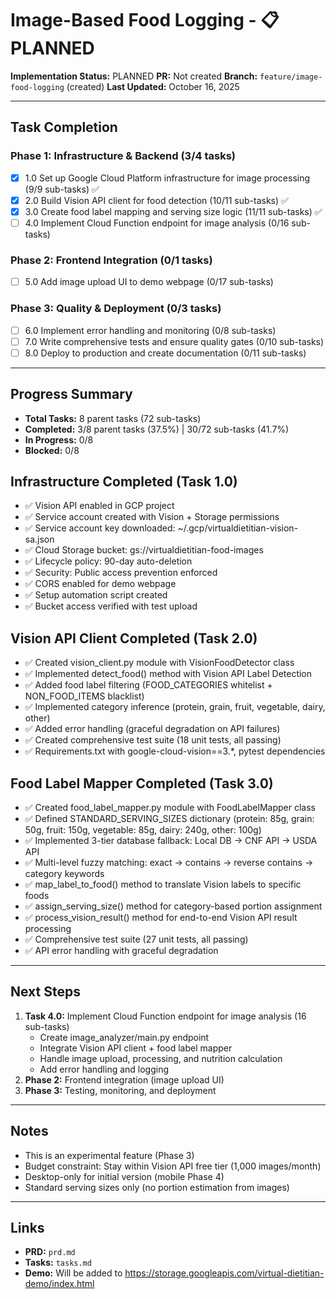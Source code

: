 # Image-Based Food Logging - 📋 PLANNED

**Implementation Status:** PLANNED
**PR:** Not created
**Branch:** `feature/image-food-logging` (created)
**Last Updated:** October 16, 2025

---

## Task Completion

### Phase 1: Infrastructure & Backend (3/4 tasks)
- [x] 1.0 Set up Google Cloud Platform infrastructure for image processing (9/9 sub-tasks) ✅
- [x] 2.0 Build Vision API client for food detection (10/11 sub-tasks) ✅
- [x] 3.0 Create food label mapping and serving size logic (11/11 sub-tasks) ✅
- [ ] 4.0 Implement Cloud Function endpoint for image analysis (0/16 sub-tasks)

### Phase 2: Frontend Integration (0/1 tasks)
- [ ] 5.0 Add image upload UI to demo webpage (0/17 sub-tasks)

### Phase 3: Quality & Deployment (0/3 tasks)
- [ ] 6.0 Implement error handling and monitoring (0/8 sub-tasks)
- [ ] 7.0 Write comprehensive tests and ensure quality gates (0/10 sub-tasks)
- [ ] 8.0 Deploy to production and create documentation (0/11 sub-tasks)

---

## Progress Summary
- **Total Tasks:** 8 parent tasks (72 sub-tasks)
- **Completed:** 3/8 parent tasks (37.5%) | 30/72 sub-tasks (41.7%)
- **In Progress:** 0/8
- **Blocked:** 0/8

## Infrastructure Completed (Task 1.0)
- ✅ Vision API enabled in GCP project
- ✅ Service account created with Vision + Storage permissions
- ✅ Service account key downloaded: ~/.gcp/virtualdietitian-vision-sa.json
- ✅ Cloud Storage bucket: gs://virtualdietitian-food-images
- ✅ Lifecycle policy: 90-day auto-deletion
- ✅ Security: Public access prevention enforced
- ✅ CORS enabled for demo webpage
- ✅ Setup automation script created
- ✅ Bucket access verified with test upload

## Vision API Client Completed (Task 2.0)
- ✅ Created vision_client.py module with VisionFoodDetector class
- ✅ Implemented detect_food() method with Vision API Label Detection
- ✅ Added food label filtering (FOOD_CATEGORIES whitelist + NON_FOOD_ITEMS blacklist)
- ✅ Implemented category inference (protein, grain, fruit, vegetable, dairy, other)
- ✅ Added error handling (graceful degradation on API failures)
- ✅ Created comprehensive test suite (18 unit tests, all passing)
- ✅ Requirements.txt with google-cloud-vision==3.*, pytest dependencies

## Food Label Mapper Completed (Task 3.0)
- ✅ Created food_label_mapper.py module with FoodLabelMapper class
- ✅ Defined STANDARD_SERVING_SIZES dictionary (protein: 85g, grain: 50g, fruit: 150g, vegetable: 85g, dairy: 240g, other: 100g)
- ✅ Implemented 3-tier database fallback: Local DB → CNF API → USDA API
- ✅ Multi-level fuzzy matching: exact → contains → reverse contains → category keywords
- ✅ map_label_to_food() method to translate Vision labels to specific foods
- ✅ assign_serving_size() method for category-based portion assignment
- ✅ process_vision_result() method for end-to-end Vision API result processing
- ✅ Comprehensive test suite (27 unit tests, all passing)
- ✅ API error handling with graceful degradation

---

## Next Steps
1. **Task 4.0:** Implement Cloud Function endpoint for image analysis (16 sub-tasks)
   - Create image_analyzer/main.py endpoint
   - Integrate Vision API client + food label mapper
   - Handle image upload, processing, and nutrition calculation
   - Add error handling and logging
2. **Phase 2:** Frontend integration (image upload UI)
3. **Phase 3:** Testing, monitoring, and deployment

---

## Notes
- This is an experimental feature (Phase 3)
- Budget constraint: Stay within Vision API free tier (1,000 images/month)
- Desktop-only for initial version (mobile Phase 4)
- Standard serving sizes only (no portion estimation from images)

---

## Links
- **PRD:** `prd.md`
- **Tasks:** `tasks.md`
- **Demo:** Will be added to https://storage.googleapis.com/virtual-dietitian-demo/index.html
